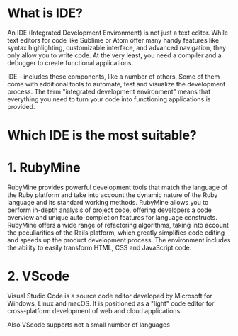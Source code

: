 # What is IDE?

An IDE (Integrated Development Environment) is not just a text editor. 
While text editors for code like Sublime or Atom offer many handy features like syntax highlighting, 
customizable interface, and advanced navigation, they only allow you to write code. At the very least, 
you need a compiler and a debugger to create functional applications.


IDE - includes these components, 
like a number of others. Some of them come with additional tools to automate,
test and visualize the development process. The term "integrated development environment" 
means that everything you need to turn your code into functioning applications is provided.

# Which IDE is the most suitable?
# 1. RubyMine
RubyMine provides powerful development tools that match the language of the Ruby platform and take into account the dynamic nature of the Ruby language and its standard working methods. RubyMine allows you to perform in-depth analysis of project code, offering developers a code overview and unique auto-completion features for language constructs. RubyMine offers a wide range of refactoring algorithms, taking into account the peculiarities of the Rails platform, which greatly simplifies code editing and speeds up the product development process.
The environment includes the ability to easily transform HTML, CSS and JavaScript code.

# 2. VScode
Visual Studio Code is a source code editor developed by Microsoft for Windows, 
Linux and macOS. It is positioned as a "light" code editor for cross-platform development of web and cloud applications.


Also VScode supports not a small number of languages





